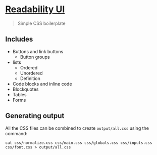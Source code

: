 # [Readability UI](https://themindstorm.github.io/readability-ui/)
> Simple CSS boilerplate

## Includes
- Buttons and link buttons
  - Button groups
- lists
  - Ordered
  - Unordered
  - Definition
- Code blocks and inline code
- Blockquotes
- Tables
- Forms

## Generating output
All the CSS files can be combined to create `output/all.css` using the command:

```
cat css/normalize.css css/main.css css/globals.css css/inputs.css css/font.css > output/all.css
```